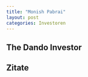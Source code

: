 ```yaml
---
title: "Monish Pabrai"
layout: post
categories: Investoren
---
```


## The Dando Investor

## Zitate